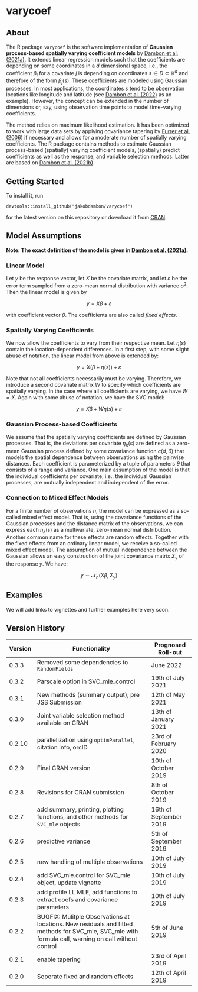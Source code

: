 # varycoef

## About

The R package `varycoef` is the software implementation of **Gaussian process-based spatially varying coefficient models** by [Dambon et al. (2021a)](https://www.sciencedirect.com/science/article/pii/S2211675320300646). It extends linear regression models such that the coefficients are depending on some coordinates in a $d$ dimensional space, i.e., the coefficient $\beta_j$ for a covariate $j$ is depending on coordinates $s \in D \subset \mathbb{R}^d$ and therefore of the form $\beta_j(s)$. These coefficients are modeled using Gaussian processes. In most applications, the coordinates $s$ tend to be observation locations like longitude and latitude (see [Dambon et al. (2022)](https://sjes.springeropen.com/articles/10.1186/s41937-021-00080-2) as an example). However, the concept can be extended in the number of dimensions or, say, using observation time points to model time-varying coefficients.

The method relies on maximum likelihood estimation. It has been optimized to work with large data sets by applying covariance tapering by [Furrer et al. (2006)](https://www.jstor.org/stable/27594195) if necessary and allows for a moderate number of spatially varying coefficients. The R package contains methods to estimate Gaussian process-based (spatially) varying coefficient models, (spatially) predict coefficients as well as the response, and variable selection methods. Latter are based on [Dambon et al. (2021b)](https://arxiv.org/abs/2101.01932).

## Getting Started

To install it, run

```
devtools::install_github("jakobdambon/varycoef")
```

for the latest version on this repository or download it from [CRAN](https://cran.r-project.org/web/packages/varycoef/index.html).

## Model Assumptions

**Note: The exact definition of the model is given in [Dambon et al. (2021a)](https://www.sciencedirect.com/science/article/pii/S2211675320300646).**

### Linear Model

Let $y$ be the response vector, let $X$ be the covariate matrix, and let $\varepsilon$ be the error term sampled from a zero-mean normal distribution with variance $\sigma^2$. Then the linear model is given by

$$y = X\beta + \varepsilon $$

with coefficient vector $\beta$. The coefficients are also called *fixed effects*.

### Spatially Varying Coefficients

We now allow the coefficients to vary from their respective mean. Let $\eta(s)$ contain the location-dependent differences. In a first step, with some slight abuse of notation, the linear model from above is extended by:

$$y = X(\beta + \eta(s)) + \varepsilon$$

Note that not all coefficients necessarily must be varying. Therefore, we introduce a second covariate matrix $W$ to specify which coefficients are spatially varying. In the case where all coefficients are varying, we have $W = X$. Again with some abuse of notation, we have the SVC model:

$$y = X\beta + W\eta(s) + \varepsilon$$

### Gaussian Process-based Coefficients

We assume that the spatially varying coefficients are defined by Gaussian processes. That is, the deviations per covariate $\eta_k(s)$ are defined as a zero-mean Gaussian process defined by some covariance function $c(d, \theta)$ that models the spatial dependence between observations using the pairwise distances. Each coefficient is parameterized by a tuple of parameters $\theta$ that consists of a range and variance. One main assumption of the model is that the individual coefficients per covariate, i.e., the individual Gaussian processes, are mutually independent and independent of the error.

### Connection to Mixed Effect Models

For a finite number of observations $n$, the model can be expressed as a so-called mixed effect model. That is, using the covariance functions of the Gaussian processes and the distance matrix of the observations, we can express each $\eta_k(s)$ as a multivariate, zero-mean normal distribution. Another common name for these effects are random effects. Together with the fixed effects from an ordinary linear model, we receive a  so-called mixed effect model. The assumption of mutual independence between the Gaussian allows an easy construction of the joint covariance matrix $\Sigma_y$ of the response $y$. We have:

$$ y \sim \mathcal{N}_n (X\beta, \Sigma_y) $$

## Examples

We will add links to vignettes and further examples here very soon.

## Version History

| Version | Functionality                                                                                                                                        | Prognosed Roll-out     |
|----------------------|---------------------------------|-----------------|
| 0.3.3   | Removed some dependencies to `RandomFields`                                                                                                          | June 2022              |
| 0.3.2   | Parscale option in SVC_mle_control                                                                                                                   | 19th of July 2021      |
| 0.3.1   | New methods (summary output), pre JSS Submission                                                                                                     | 12th of May 2021       |
| 0.3.0   | Joint variable selection method available on CRAN                                                                                                    | 13th of January 2021   |
| 0.2.10  | parallelization using `optimParallel`, citation info, orcID                                                                                          | 23rd of February 2020  |
| 0.2.9   | Final CRAN version                                                                                                                                   | 10th of October 2019   |
| 0.2.8   | Revisions for CRAN submission                                                                                                                        | 8th of October 2019    |
| 0.2.7   | add summary, printing, plotting functions, and other methods for `SVC_mle` objects                                                                   | 16th of September 2019 |
| 0.2.6   | predictive variance                                                                                                                                  | 5th of September 2019  |
| 0.2.5   | new handling of multiple observations                                                                                                                | 10th of July 2019      |
| 0.2.4   | add SVC_mle.control for SVC_mle object, update vignette                                                                                              | 10th of July 2019      |
| 0.2.3   | add profile LL MLE, add functions to extract coefs and covariance parameters                                                                         | 10th of July 2019      |
| 0.2.2   | BUGFIX: Mulitple Observations at locations. New residuals and fitted methods for SVC_mle, SVC_mle with formula call, warning on call without control | 5th of June 2019       |
| 0.2.1   | enable tapering                                                                                                                                      | 23rd of April 2019     |
| 0.2.0   | Seperate fixed and random effects                                                                                                                    | 12th of April 2019     |
